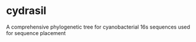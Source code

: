 # cydrasil
A comprehensive phylogenetic tree for cyanobacterial 16s sequences used for sequence placement
